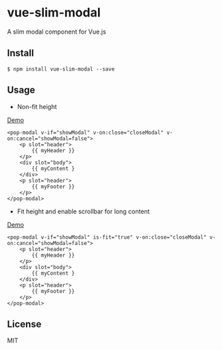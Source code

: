 # vue-slim-modal

A slim modal component for Vue.js


## Install

```
$ npm install vue-slim-modal --save
```

## Usage

* Non-fit height

[Demo]()

```
<pop-modal v-if="showModal" v-on:close="closeModal" v-on:cancel="showModal=false">
    <p slot="header">
        {{ myHeader }}
    </p>
    <div slot="body">
        {{ myContent }
    </div>
    <p slot="header">
        {{ myFooter }}
    </p>
</pop-modal>
```

* Fit height and enable scrollbar for long content

[Demo]()

```
<pop-modal v-if="showModal" is-fit="true" v-on:close="closeModal" v-on:cancel="showModal=false">
    <p slot="header">
        {{ myHeader }}
    </p>
    <div slot="body">
        {{ myContent }
    </div>
    <p slot="header">
        {{ myFooter }}
    </p>
</pop-modal>
```


## License

MIT
